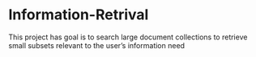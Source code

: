 # Information-Retrival
This project has goal is to search large document collections to retrieve small subsets relevant to the user’s information need
